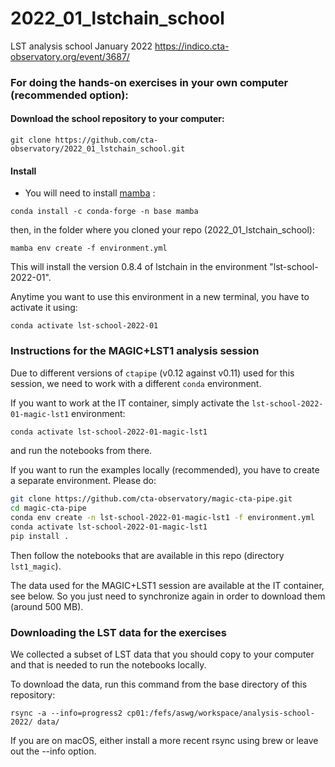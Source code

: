 # 2022_01_lstchain_school

LST analysis school January 2022
https://indico.cta-observatory.org/event/3687/

### For doing the hands-on exercises in your own computer (recommended option):

#### Download the school repository to your computer:

```
git clone https://github.com/cta-observatory/2022_01_lstchain_school.git
```

#### Install

- You will need to install [mamba](https://github.com/conda-forge/miniforge#mambaforge) :
```
conda install -c conda-forge -n base mamba
```

then, in the folder where you cloned your repo (2022_01_lstchain_school):

```
mamba env create -f environment.yml
```
This will install the version 0.8.4 of lstchain in the environment "lst-school-2022-01".

Anytime you want to use this environment in a new terminal, you have to activate it using:
```
conda activate lst-school-2022-01
```

### Instructions for the MAGIC+LST1 analysis session

Due to different versions of `ctapipe` (v0.12 against v0.11) used for this session, we need to work with a different `conda` environment.

If you want to work at the IT container, simply activate the `lst-school-2022-01-magic-lst1` environment:

```bash
conda activate lst-school-2022-01-magic-lst1
```

and run the notebooks from there.

If you want to run the examples locally (recommended), you have to create a separate environment. Please do:

```bash
git clone https://github.com/cta-observatory/magic-cta-pipe.git
cd magic-cta-pipe
conda env create -n lst-school-2022-01-magic-lst1 -f environment.yml
conda activate lst-school-2022-01-magic-lst1
pip install .
```

Then follow the notebooks that are available in this repo (directory `lst1_magic`).

The data used for the MAGIC+LST1 session are available at the IT container, see below. So you just need to synchronize again in order to download them (around 500 MB).


### Downloading the LST data for the exercises

We collected a subset of LST data that you should copy to your computer
and that is needed to run the notebooks locally.

To download the data, run this command from the base directory of this repository:

```
rsync -a --info=progress2 cp01:/fefs/aswg/workspace/analysis-school-2022/ data/
```

If you are on macOS, either install a more recent rsync using brew or leave out the --info option.

